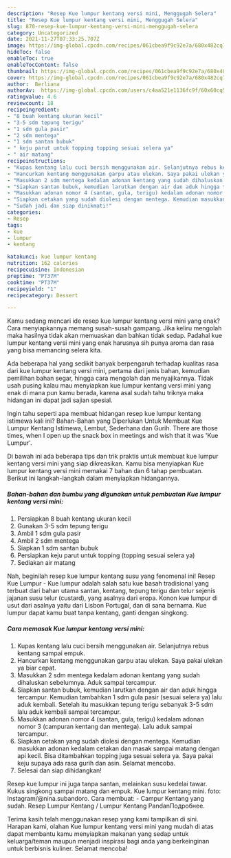 ```yaml
---
description: "Resep Kue lumpur kentang versi mini, Menggugah Selera"
title: "Resep Kue lumpur kentang versi mini, Menggugah Selera"
slug: 870-resep-kue-lumpur-kentang-versi-mini-menggugah-selera
category: Uncategorized
date: 2021-11-27T07:33:25.707Z
image: https://img-global.cpcdn.com/recipes/061cbea9f9c92e7a/680x482cq70/kue-lumpur-kentang-versi-mini-foto-resep-utama.jpg
hideToc: false
enableToc: true
enableTocContent: false
thumbnail: https://img-global.cpcdn.com/recipes/061cbea9f9c92e7a/680x482cq70/kue-lumpur-kentang-versi-mini-foto-resep-utama.jpg
cover: https://img-global.cpcdn.com/recipes/061cbea9f9c92e7a/680x482cq70/kue-lumpur-kentang-versi-mini-foto-resep-utama.jpg
author:  Berliana
authorAv:  https://img-global.cpcdn.com/users/c4aa521e1136fc9f/60x60cq50/avatar.jpg
ratingvalue: 4.6
reviewcount: 18
recipeingredient:
- "8 buah kentang ukuran kecil"
- "3-5 sdm tepung terigu"
- "1 sdm gula pasir"
- "2 sdm mentega"
- "1 sdm santan bubuk"
- " keju parut untuk topping topping sesuai selera ya"
- " air matang"
recipeinstructions:
- "Kupas kentang lalu cuci bersih menggunakan air. Selanjutnya rebus kentang sampai empuk."
- "Hancurkan kentang menggunakan garpu atau ulekan. Saya pakai ulekan ya biar cepat."
- "Masukkan 2 sdm mentega kedalam adonan kentang yang sudah dihaluskan sebelumnya. Aduk sampai tercampur."
- "Siapkan santan bubuk, kemudian larutkan dengan air dan aduk hingga tercampur. Kemudian tambahkan 1 sdm gula pasir (sesuai selera ya) lalu aduk kembali. Setelah itu masukkan tepung terigu sebanyak 3-5 sdm lalu aduk kembali sampai tercampur."
- "Masukkan adonan nomor 4 (santan, gula, terigu) kedalam adonan nomor 3 (campuran kentang dan mentega). Lalu aduk sampai tercampur."
- "Siapkan cetakan yang sudah diolesi dengan mentega. Kemudian masukkan adonan kedalam cetakan dan masak sampai matang dengan api kecil. Bisa ditambahkan topping juga sesuai selera ya. Saya pakai keju supaya ada rasa gurih dan asin. Selamat mencoba."
- "Sudah jadi dan siap dinikmati!"
categories:
- Resep
tags:
- kue
- lumpur
- kentang

katakunci: kue lumpur kentang 
nutrition: 162 calories
recipecuisine: Indonesian
preptime: "PT37M"
cooktime: "PT37M"
recipeyield: "1"
recipecategory: Dessert

---
```



Kamu sedang mencari ide resep kue lumpur kentang versi mini yang enak? Cara menyiapkannya memang susah-susah gampang. Jika keliru mengolah maka hasilnya tidak akan memuaskan dan bahkan tidak sedap. Padahal kue lumpur kentang versi mini yang enak harusnya sih punya aroma dan rasa yang bisa memancing selera kita.


Ada beberapa hal yang sedikit banyak berpengaruh terhadap kualitas rasa dari kue lumpur kentang versi mini, pertama dari jenis bahan, kemudian pemilihan bahan segar, hingga cara mengolah dan menyajikannya. Tidak usah pusing kalau mau menyiapkan kue lumpur kentang versi mini yang enak di mana pun kamu berada, karena asal sudah tahu triknya maka hidangan ini dapat jadi sajian spesial.

Ingin tahu seperti apa membuat hidangan resep kue lumpur kentang istimewa kali ini? Bahan-Bahan yang Diperlukan Untuk Membuat Kue Lumpur Kentang Istimewa, Lembut, Sederhana dan Gurih. There are those times, when I open up the snack box in meetings and wish that it was &#39;Kue Lumpur&#39;.


Di bawah ini ada beberapa tips dan trik praktis untuk membuat kue lumpur kentang versi mini yang siap dikreasikan. Kamu bisa menyiapkan Kue lumpur kentang versi mini memakai 7 bahan dan 6 tahap pembuatan. Berikut ini langkah-langkah dalam menyiapkan hidangannya.

<!--inarticleads1-->

##### Bahan-bahan dan bumbu yang digunakan untuk pembuatan Kue lumpur kentang versi mini:

1. Persiapkan 8 buah kentang ukuran kecil
1. Gunakan 3-5 sdm tepung terigu
1. Ambil 1 sdm gula pasir
1. Ambil 2 sdm mentega
1. Siapkan 1 sdm santan bubuk
1. Persiapkan  keju parut untuk topping (topping sesuai selera ya)
1. Sediakan  air matang


Nah, beginilah resep kue lumpur kentang susu yang fenomenal ini! Resep Kue Lumpur - Kue lumpur adalah salah satu kue basah tradisional yang terbuat dari bahan utama santan, kentang, tepung terigu dan telur sejenis jajanan susu telur (custard), yang asalnya dari eropa. Konon kue lumpur di usut dari asalnya yaitu dari Lisbon Portugal, dan di sana bernama. Kue lumpur dapat kamu buat tanpa kentang, ganti dengan singkong. 

<!--inarticleads2-->

##### Cara memasak Kue lumpur kentang versi mini:

1. Kupas kentang lalu cuci bersih menggunakan air. Selanjutnya rebus kentang sampai empuk.
1. Hancurkan kentang menggunakan garpu atau ulekan. Saya pakai ulekan ya biar cepat.
1. Masukkan 2 sdm mentega kedalam adonan kentang yang sudah dihaluskan sebelumnya. Aduk sampai tercampur.
1. Siapkan santan bubuk, kemudian larutkan dengan air dan aduk hingga tercampur. Kemudian tambahkan 1 sdm gula pasir (sesuai selera ya) lalu aduk kembali. Setelah itu masukkan tepung terigu sebanyak 3-5 sdm lalu aduk kembali sampai tercampur.
1. Masukkan adonan nomor 4 (santan, gula, terigu) kedalam adonan nomor 3 (campuran kentang dan mentega). Lalu aduk sampai tercampur.
1. Siapkan cetakan yang sudah diolesi dengan mentega. Kemudian masukkan adonan kedalam cetakan dan masak sampai matang dengan api kecil. Bisa ditambahkan topping juga sesuai selera ya. Saya pakai keju supaya ada rasa gurih dan asin. Selamat mencoba.
1. Selesai dan siap dihidangkan!

Resep kue lumpur ini juga tanpa santan, melainkan susu kedelai tawar. Kukus singkong sampai matang dan empuk. Kue lumpur kentang mini. foto: Instagram/@nina.subandoro. Cara membuat: - Campur Kentang yang sudah. Resep Lumpur Kentang / Lumpur Kentang PandanПодробнее. 

Terima kasih telah menggunakan resep yang kami tampilkan di sini. Harapan kami, olahan Kue lumpur kentang versi mini yang mudah di atas dapat membantu kamu menyiapkan makanan yang sedap untuk keluarga/teman maupun menjadi inspirasi bagi anda yang berkeinginan untuk berbisnis kuliner. Selamat mencoba!
